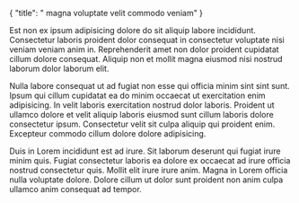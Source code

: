 {
  "title": " magna voluptate velit commodo veniam"
}

Est non ex ipsum adipisicing dolore do sit aliquip labore incididunt. Consectetur laboris proident dolor consequat in consectetur voluptate nisi veniam veniam anim in. Reprehenderit amet non dolor proident cupidatat cillum dolore consequat. Aliquip non et mollit magna eiusmod nisi nostrud laborum dolor laborum elit.

Nulla labore consequat ut ad fugiat non esse qui officia minim sint sint sunt. Ipsum qui cillum cupidatat ea do minim occaecat ut exercitation enim adipisicing. In velit laboris exercitation nostrud dolor laboris. Proident ut ullamco dolore et velit aliquip laboris eiusmod sunt cillum laboris dolore consectetur ipsum. Consectetur velit sit culpa aliquip qui proident enim. Excepteur commodo cillum dolore dolore adipisicing.

Duis in Lorem incididunt est ad irure. Sit laborum deserunt qui fugiat irure minim quis. Fugiat consectetur laboris ea dolore ex occaecat ad irure officia nostrud consectetur quis. Mollit elit irure irure anim. Magna in Lorem officia nulla voluptate dolore. Dolore cillum ut dolor sunt proident non anim culpa ullamco anim consequat ad tempor.